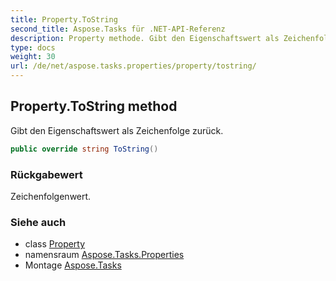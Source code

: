 ```yaml
---
title: Property.ToString
second_title: Aspose.Tasks für .NET-API-Referenz
description: Property methode. Gibt den Eigenschaftswert als Zeichenfolge zurück.
type: docs
weight: 30
url: /de/net/aspose.tasks.properties/property/tostring/
---
```

## Property.ToString method

Gibt den Eigenschaftswert als Zeichenfolge zurück.

```csharp
public override string ToString()
```

### Rückgabewert

Zeichenfolgenwert.

### Siehe auch

* class [Property](../)
* namensraum [Aspose.Tasks.Properties](../../property/)
* Montage [Aspose.Tasks](../../../)


